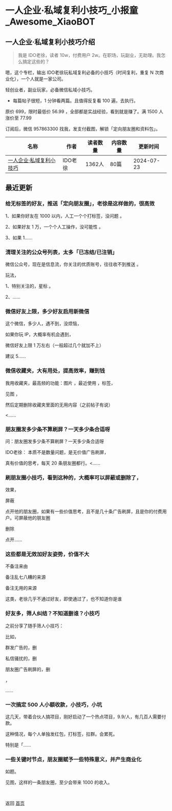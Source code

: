 # 一人企业·私域复利小技巧_小报童_Awesome_XiaoBOT

## 一人企业·私域复利小技巧介绍
> 我是 IDO老徐，读者 10w，付费用户 2w。在职场，玩副业，无助理。我怎么搞定这些的？    
    
嗯，这个专栏，输出 IDO老徐玩私域复利必备的小技巧（时间复利，重复 N 次商业化），一个人就是一家公司。    
    
轻创业者，副业玩家，必备微信私域小技巧。    
* 每篇帖子很短，1 分钟看两篇。且值得反复看 100 遍，去执行。    
    
原价 699，限时最低价 56.99 ，全部都是实战经验，看到就是赚了。满 1500 人涨价至 77.99    
    
订阅后，微信 957863300 找我，发支付截图，解锁「定向朋友圈和资料包」。  
  


|名称|作者|读者数量|内容数量|更新时间|
|---|---|---|---|---|
|[一人企业·私域复利小技巧](https://xiaobot.net/p/weixin?refer=0b133df9-27dc-423b-8101-639049001c13)|IDO老徐|1362人|80篇|2024-07-23|

## 最近更新
### 给无标签的好友，推送「定向朋友圈」，老徐是这样做的，很高效

1、如果你好友在 1000 以内，人工一个个打标签，没问题 。

2、如果好友 1 万，一个个人工操作，没可能性 。

3、如果 1......

### 清理关注的公众号列表，太多「已冻结/已注销」

微信公众号，现在是信息流，你关注的优质账号，往往收不到推送 。

玩法，

1、特别关注的，星标 。

2、......

### 微信好友上限，多少好友启用新微信

这个微信，多少人，遇不到，没烦恼，

如果你玩 IP，大概率有机会遇到，

微信好友上限 1 万左右（一般超过几个就加不上）

建议 5......

### 微信收藏夹，大有用处，提高效率，赚到钱

我用收藏夹，最高频的功能：图片 ，最近使用 ，标签，

见图 ，

然后定期删除收藏夹里面的无用内容（之前帖子有说）

<......

### 朋友圈发多少条不算刷屏？一天多少条合适呀

问：朋友圈发多少条不算刷屏？一天多少条合适呀

IDO老徐： 本质不是数量问题，是无价值广告刷屏，

真有价值的思考，每天 20 条朋友圈都行。<......

### 刷朋友圈小技巧，看到这种的，大概率可以屏蔽或删除了，

效果，

屏蔽

点开他的朋友圈，如果有一些价值思考，且不是几十条广告刷屏，且是你的付费用户。可屏蔽他的朋友圈

删除

点开......

### 这些都是无效加好友姿势，价值不大

不备注来由

备注乱七八糟的来源

备注无用的来源

这类，老徐几乎不通过好友，即使通过了，也不知道你是谁

### 好友多，筛人纠结？不知道删谁？小技巧

之前分享了随手筛人小技巧：

比如，

群发广告的，删

私信骚扰的，删

朋友圈广告刷屏的，删

，

......

### 一次搞定 500 人小额收款，小技巧，小坑

这几天，带着合伙人搞项目，刚好启动了一个热点项目，9.9/人，有几百人需要付款。

这种情况，每个人单独发红包，打标签，拉群。会累死。

特别是「......

### 一些关键时节点，朋友圈赋予一些特殊意义，并产生商业化

如题。

见图，这样的一条朋友圈，至少会带来 1000 的收入。


<a href="https://github.com/Reno9527/awesome-xiaobot" style="color: white; text-decoration: none;">awesome-xiaobot</a>

返回 [首页](../README.md)
